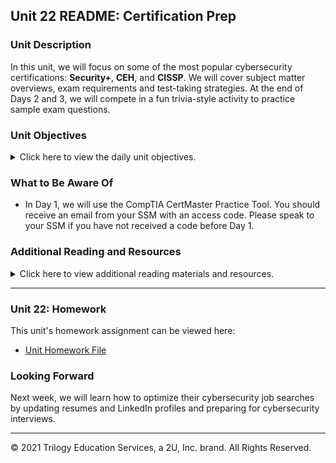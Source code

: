 ## Unit 22 README: Certification Prep

### Unit Description

In this unit, we will focus on some of the most popular cybersecurity certifications: **Security+**, **CEH**, and **CISSP**. We will cover subject matter overviews, exam requirements and test-taking strategies. At the end of Days 2 and 3, we will compete in a fun trivia-style activity to practice sample exam questions.


### Unit Objectives 

<details>
    <summary>Click here to view the daily unit objectives.</summary>

  <br>

- **Day 1:** Introduction to Cybersecurity Certifications

  - Explain the value of certifications in their job searches and career development.

  - Map out certification roadmaps based on each student's specific experience level and field of interest.

  - Use CompTIA's CertMaster tool to begin preparing for the Security+ exam.

- **Day 2:** Security+ Exam Review

  - Explain how each domain is divided across the Security+ exam.

  - Prepare for Security+ questions from domains we have not explored in the curriculum, such as Architecture and Design and Identity and Access Management.

  - Correctly answer Security+ practice questions.

- **Day 3:** CEH and CISSP Exam Review

  - Prepare for the CEH exam.

  - Prepare for the CISSP exam.

  - Correctly answer practice questions.

</details>


### What to Be Aware Of

- In Day 1, we will use the CompTIA CertMaster Practice Tool. You should receive an email from your SSM with an access code. Please speak to your SSM if you have not received a code before Day 1. 


### Additional Reading and Resources

<details> 
<summary> Click here to view additional reading materials and resources. </summary>
</br>

These resources are provided as optional, recommended resources to supplement the concepts covered in this unit.


- **Day 1 Resources**
  - [Wikipedia: List of Computer Security Certifications](https://en.wikipedia.org/wiki/List_of_computer_security_certifications)
  - [Business News Daily: Best InfoSec and Cybersecurity Certifications of 2020](https://www.businessnewsdaily.com/10708-information-security-certifications.html)
  - [InfoSec Careers: The Best Cybersecurity Certifications of 2020](https://www.infosec-careers.com/the-best-cyber-security-certifications-in-2020/)

- **Day 2 Resources**

  - [CompTia: Security+ Certification](https://www.comptia.org/certifications/security)

- **Day 3 Resources**
  - [EC Council: CEH Exam](https://www.eccouncil.org/programs/certified-ethical-hacker-ceh/)
  - [ISC^2: CISSP](https://www.isc2.org/Certifications/CISSP)

</details>

---

### Unit 22: Homework

This unit's homework assignment can be viewed here: 

- [Unit Homework File](Homework/README.md)
  
### Looking Forward 

Next week, we will learn how to optimize their cybersecurity job searches by updating resumes and LinkedIn profiles and preparing for cybersecurity interviews.

---


© 2021 Trilogy Education Services, a 2U, Inc. brand. All Rights Reserved.    
